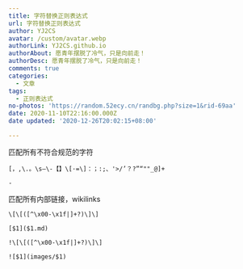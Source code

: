 ```yaml
---
title: 字符替换正则表达式
url: 字符替换正则表达式
author: YJ2CS
avatar: /custom/avatar.webp
authorLink: YJ2CS.github.io
authorAbout: 愿青年摆脱了冷气，只是向前走！
authorDesc: 愿青年摆脱了冷气，只是向前走！
comments: true
categories:
  - 文章
tags:
  - 正则表达式
no-photos: 'https://random.52ecy.cn/randbg.php?size=1&rid-69aa'
date: 2020-11-10T22:16:00.000Z
date updated: '2020-12-26T20:02:15+08:00'

---
```


匹配所有不符合规范的字符

```text
[，,\.。\s—\-【】\[·=\]：；:;、'>/’？?”“""_@]+
```

```text
-
```

匹配所有内部链接，wikilinks

```text
\[\[([^\x00-\x1f|]+?)\]\]
```

```text
[$1]($1.md)
```

```text
!\[\[([^\x00-\x1f|]+?)\]\]
```

```text
![$1](images/$1)
```
